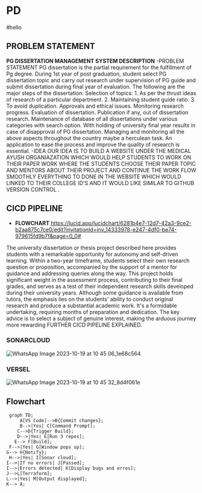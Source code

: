 # PD
#hello

##  PROBLEM STATEMENT 
 **PG DISSERTATION MANAGEMENT SYSTEM DESCRIPTION**
 -PROBLEM STATEMENT
  PG dissertation is the partial requirement for the fulfillment of Pg degree. During 1st year of post graduation, student select PG dissertation topic and carry out research under supervision of PG guide and     
  submit dissertation during final year of evaluation. The following are the major steps of the dissertation: Selection of topics: 1. As per the thrust ideas of research of a particular department. 2. Maintaining 
  student guide ratio. 3. To avoid duplication. Approvals and ethical issues. Monitoring research progress. Evaluation of dissertation. Publication if any, out of dissertation research. Maintenance of database of 
  all dissertations under various categories with search option. With holding of university final year results in case of disapproval of PG dissertation. Managing and monitoring all the above aspects throughout the 
  country maybe a herculean task. An application to ease the process and improve the quality of research is essential.
-IDEA
 OUR IDEA IS TO BUILD A WEBSITE UNDER THE MEDICAL AYUSH ORGANIAZATION WHICH WOULD HELP STUDENTS TO WORK ON THEIR PAPER WORK WHERE THE STUDENTS CHOOSE THEIR PAPER TOPIC AND MENTORS ABOUT THEIR PROJECT AND CONTINUE 
 THE WORK FLOW SMOOTHLY EVERYTHING TO DONE IN THE WEBSITE WHICH WOULD LINKED TO THEIR COLLEGE ID'S AND IT WOULD LIKE SIMILAR TO GITHUB VERSION CONTROL .

 ## CICD PIPELINE
 - **FLOWCHART**
   https://lucid.app/lucidchart/6281b4e7-12d7-42a3-9ce2-b2aa875c7ce0/edit?invitationId=inv_14333978-e247-4df0-be74-979615fd9b7f&page=0_0#

  The university dissertation or thesis project described here provides students with a remarkable opportunity for autonomy and self-driven learning. Within a two-year timeframe, students select their own research    question or proposition, accompanied by the support of a mentor for guidance and addressing queries along the way. This project holds significant weight in the assessment process, contributing to their final        grades, and serves as a test of their independent research skills developed during their university years. Although some guidance is available from tutors, the emphasis lies on the students' ability to conduct      original research and produce a substantial academic work. It's a formidable undertaking, requiring months of preparation and dedication. The key advice is to select a subject of genuine interest, making the        arduous journey more rewarding
   FURTHER CICD PIPELINE EXPLAINED.
 ### SONARCLOUD 
 ![WhatsApp Image 2023-10-19 at 10 45 06_1e68c564](https://github.com/Gaurang-dsu/PD/assets/141448013/016c7091-03e3-4e3c-a113-1ead6db3494f)
 ### VERSEL
 ![WhatsApp Image 2023-10-19 at 10 45 32_8d4f061e](https://github.com/Gaurang-dsu/PD/assets/141448013/f316cdd2-3955-4234-ae20-793fdbb4d464)

 ## Flowchart
 ```mermaid
  graph TD;
      A[VS Code]-->B{Commit changes};
      B-->|Yes| C[Command Prompt];
     C-->D{Trigger Build};
     D-->|Yes| E[Run 3 repos];
    E--> F[Build];
  F-->|Yes| G[Window pops up];
G--> H{Notify};
  H-->|Yes| I[Sonar cloud];
I-->|If no errors| J[Passed];
I-->|Errors detected| K[Display bugs and erros];
J-->L[Terraform];
L-->|Yes| M[Output displayed];
K--> A;
```
